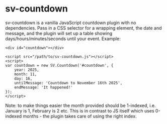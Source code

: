 
sv-countdown
=================================================

sv-countdown is a vanilla JavaScript countdown plugin with no dependencies. Pass in a CSS selector for a wrapping element, the date and message, and the plugin will set up a table showing days/hours/minutes/seconds until your event. Example:

	<div id="countdown"></div>

	<script src="/path/to/sv-countdown.js"></script>
	<script>
	var countdown = new SV.Countdown('#countdown', {
		year: 2025,
		month: 11,
		day: 16,
		untilMessage: 'Countdown to November 16th 2025',
		endMessage: 'It happened!'
	});
	</script>

Note: to make things easier the month provided should be 1-indexed, i.e. January is 1, February is 2 etc. This is in contrast to JS itself which uses 0-indexed months - the plugin takes care of using the right index.
